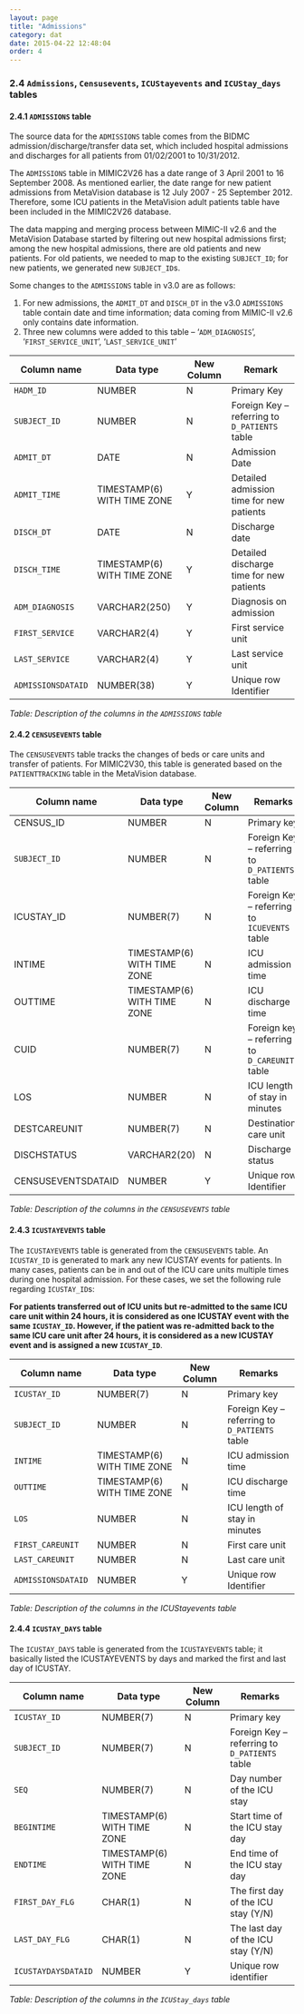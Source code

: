 ```yaml
---
layout: page
title: "Admissions"
category: dat
date: 2015-04-22 12:48:04
order: 4
---
```


### 2.4 ```Admissions```, ```Censusevents```, ```ICUStayevents``` and ```ICUStay_days``` tables

#### 2.4.1 ```ADMISSIONS``` table

The source data for the ```ADMISSIONS``` table comes from the BIDMC
admission/discharge/transfer data set, which included hospital
admissions and discharges for all patients from 01/02/2001 to
10/31/2012.

The ```ADMISSIONS``` table in MIMIC2V26 has a date range of 3 April 2001 to
16 September 2008. As mentioned earlier, the date range for new patient
admissions from MetaVision database is 12 July 2007 - 25 September 2012. Therefore, some ICU patients in the MetaVision adult patients table have been
included in the MIMIC2V26 database.

The data mapping and merging process between MIMIC-II v2.6 and the
MetaVision Database started by filtering out new hospital admissions
first; among the new hospital admissions, there are old patients and new
patients. For old patients, we needed to map to the existing
```SUBJECT_ID```; for new patients, we generated new ```SUBJECT_ID```s.

Some changes to the ```ADMISSIONS``` table in v3.0 are as follows:

1.  For new admissions, the ```ADMIT_DT``` and ```DISCH_DT``` in the v3.0 ```ADMISSIONS``` table contain date and time information; data coming from MIMIC-II v2.6 only contains date information.
2.  Three new columns were added to this table – ‘```ADM_DIAGNOSIS```’, ‘```FIRST_SERVICE_UNIT```’, ‘```LAST_SERVICE_UNIT```’

Column name | Data type | New Column | Remark
--- | --- | --- | ---
```HADM_ID ``` | NUMBER| N | Primary Key
```SUBJECT_ID``` | NUMBER | N | Foreign Key – referring to ```D_PATIENTS``` table
```ADMIT_DT``` | DATE | N | Admission Date
```ADMIT_TIME``` | TIMESTAMP(6) WITH TIME ZONE | Y | Detailed admission time for new patients
```DISCH_DT``` | DATE | N | Discharge date
```DISCH_TIME``` | TIMESTAMP(6) WITH TIME ZONE | Y | Detailed discharge time for new patients
```ADM_DIAGNOSIS``` | VARCHAR2(250) | Y | Diagnosis on admission
```FIRST_SERVICE``` | VARCHAR2(4) | Y | First service unit
```LAST_SERVICE``` | VARCHAR2(4) | Y | Last service unit
```ADMISSIONSDATAID``` | NUMBER(38) | Y | Unique row Identifier

*Table: Description of the columns in the ```ADMISSIONS``` table*

#### 2.4.2 ```CENSUSEVENTS``` table

The ```CENSUSEVENTS``` table tracks the changes of beds or care units and
transfer of patients. For MIMIC2V30, this table is generated based on
the ```PATIENTTRACKING``` table in the MetaVision database.

Column name | Data type | New Column | Remarks
--- | --- | --- | ---
CENSUS\_ID | NUMBER | N | Primary key
```SUBJECT_ID``` | NUMBER | N | Foreign Key – referring to ```D_PATIENTS``` table
ICUSTAY\_ID | NUMBER(7) | N | Foreign Key – referring to ```ICUEVENTS``` table
INTIME | TIMESTAMP(6) WITH TIME ZONE | N | ICU admission time
OUTTIME | TIMESTAMP(6) WITH TIME ZONE | N | ICU discharge time
CUID | NUMBER(7) | N | Foreign key – referring to ```D_CAREUNITS``` table
LOS | NUMBER | N | ICU length of stay in minutes
DESTCAREUNIT | NUMBER(7) | N | Destination care unit
DISCHSTATUS | VARCHAR2(20) | N | Discharge status
CENSUSEVENTSDATAID | NUMBER | Y | Unique row Identifier

*Table: Description of the columns in the ```CENSUSEVENTS``` table*

#### 2.4.3 ```ICUSTAYEVENTS``` table

The ```ICUSTAYEVENTS``` table is generated from the ```CENSUSEVENTS``` table. An
```ICUSTAY_ID``` is generated to mark any new ICUSTAY events for patients. In
many cases, patients can be in and out of the ICU care units multiple
times during one hospital admission. For these cases, we set the
following rule regarding ```ICUSTAY_ID```s:

**For patients transferred out of ICU units but re-admitted to the same ICU care unit within 24 hours, it is considered as one ICUSTAY event with the same ```ICUSTAY_ID```. However, if the patient was re-admitted back to the same ICU care unit after 24 hours, it is considered as a new ICUSTAY event and is assigned a new ```ICUSTAY_ID```**.

Column name | Data type | New Column | Remarks
--- | --- | --- | ---
```ICUSTAY_ID``` | NUMBER(7) | N | Primary key
```SUBJECT_ID``` | NUMBER | N | Foreign Key – referring to ```D_PATIENTS``` table
```INTIME``` | TIMESTAMP(6) WITH TIME ZONE | N | ICU admission time
```OUTTIME``` | TIMESTAMP(6) WITH TIME ZONE | N | ICU discharge time
```LOS``` | NUMBER | N | ICU length of stay in minutes
```FIRST_CAREUNIT``` | NUMBER | N | First care unit
```LAST_CAREUNIT``` | NUMBER | N | Last care unit
```ADMISSIONSDATAID``` | NUMBER | Y | Unique row Identifier

*Table: Description of the columns in the ICUStayevents table*

#### 2.4.4 ```ICUSTAY_DAYS``` table

The ```ICUSTAY_DAYS``` table is generated from the ```ICUSTAYEVENTS``` table; it basically listed the ICUSTAYEVENTS by days and marked the first and last day of ICUSTAY.

Column name | Data type | New Column | Remarks
--- | --- | --- | ---
```ICUSTAY_ID``` | NUMBER(7) | N | Primary key
```SUBJECT_ID``` | NUMBER(7) | N | Foreign Key – referring to ```D_PATIENTS``` table
```SEQ``` | NUMBER(7) | N | Day number of the ICU stay
```BEGINTIME``` | TIMESTAMP(6) WITH TIME ZONE | N | Start time of the ICU stay day
```ENDTIME``` | TIMESTAMP(6) WITH TIME ZONE | N | End time of the ICU stay day
```FIRST_DAY_FLG``` | CHAR(1) | N | The first day of the ICU stay (Y/N)
```LAST_DAY_FLG``` | CHAR(1) | N | The last day of the ICU stay (Y/N)
```ICUSTAYDAYSDATAID``` | NUMBER | Y | Unique row identifier

*Table: Description of the columns in the ```ICUStay_days``` table*


